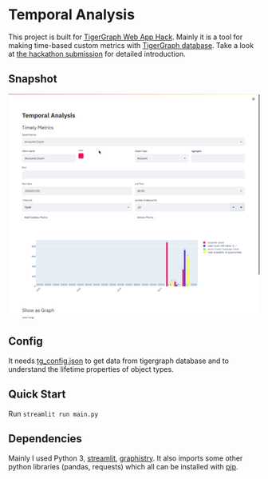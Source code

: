 # Temporal Analysis

This project is built for [TigerGraph Web App Hack](https://tigergraph-web-app-hack.devpost.com/). Mainly it is a tool for making time-based custom metrics with [TigerGraph database](https://www.tigergraph.com/). Take a look at [the hackathon submission](https://devpost.com/software/temporal-analysis) for detailed introduction.

## Snapshot
<p align="center">
    <img src="snapshot.gif" width="600"/>
</p>

## Config

It needs [tg_config.json](tg_config.json) to get data from tigergraph database and to understand the lifetime properties of object types.

## Quick Start

Run `streamlit run main.py`

## Dependencies

Mainly I used Python 3, [streamlit](https://streamlit.io/), [graphistry](https://pypi.org/project/graphistry/). It also imports some other python libraries (pandas, requests) which all can be installed with [pip](https://pypi.org/project/pip/).
